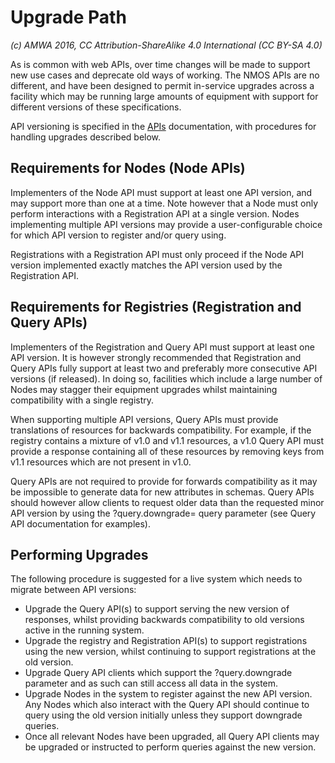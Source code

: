 # Upgrade Path

_(c) AMWA 2016, CC Attribution-ShareAlike 4.0 International (CC BY-SA 4.0)_

As is common with web APIs, over time changes will be made to support new use cases and deprecate old ways of working. The NMOS APIs are no different, and have been designed to permit in-service upgrades across a facility which may be running large amounts of equipment with support for different versions of these specifications.

API versioning is specified in the [APIs](2.0.%20APIs.md) documentation, with procedures for handling upgrades described below.

## Requirements for Nodes (Node APIs)

Implementers of the Node API must support at least one API version, and may support more than one at a time. Note however that a Node must only perform interactions with a Registration API at a single version. Nodes implementing multiple API versions may provide a user-configurable choice for which API version to register and/or query using.

Registrations with a Registration API must only proceed if the Node API version implemented exactly matches the API version used by the Registration API.

## Requirements for Registries (Registration and Query APIs)

Implementers of the Registration and Query API must support at least one API version. It is however strongly recommended that Registration and Query APIs fully support at least two and preferably more consecutive API versions (if released). In doing so, facilities which include a large number of Nodes may stagger their equipment upgrades whilst maintaining compatibility with a single registry.

When supporting multiple API versions, Query APIs must provide translations of resources for backwards compatibility. For example, if the registry contains a mixture of v1.0 and v1.1 resources, a v1.0 Query API must provide a response containing all of these resources by removing keys from v1.1 resources which are not present in v1.0.

Query APIs are not required to provide for forwards compatibility as it may be impossible to generate data for new attributes in schemas. Query APIs should however allow clients to request older data than the requested minor API version by using the ?query.downgrade=<version> query parameter (see Query API documentation for examples).

## Performing Upgrades

The following procedure is suggested for a live system which needs to migrate between API versions:

* Upgrade the Query API(s) to support serving the new version of responses, whilst providing backwards compatibility to old versions active in the running system.
* Upgrade the registry and Registration API(s) to support registrations using the new version, whilst continuing to support registrations at the old version.
* Upgrade Query API clients which support the ?query.downgrade parameter and as such can still access all data in the system.
* Upgrade Nodes in the system to register against the new API version. Any Nodes which also interact with the Query API should continue to query using the old version initially unless they support downgrade queries.
* Once all relevant Nodes have been upgraded, all Query API clients may be upgraded or instructed to perform queries against the new version.
